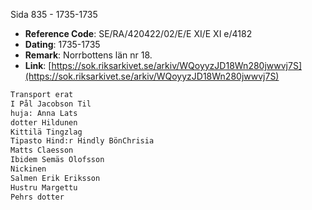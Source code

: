 Sida 835 - 1735-1735

- **Reference Code**: SE/RA/420422/02/E/E XI/E XI e/4182
- **Dating**: 1735-1735
- **Remark**: Norrbottens län nr 18.
- **Link**: [https://sok.riksarkivet.se/arkiv/WQoyyzJD18Wn280jwwvj7S](https://sok.riksarkivet.se/arkiv/WQoyyzJD18Wn280jwwvj7S)

```txt linenums="1"
Transport erat
I Pål Jacobson Til
huja: Anna Lats
dotter Hildunen
Kittilä Tingzlag
Tipasto Hind:r Hindly BönChrisia
Matts Claesson
Ibidem Semäs Olofsson
Nickinen
Salmen Erik Eriksson
Hustru Margettu
Pehrs dotter
```
